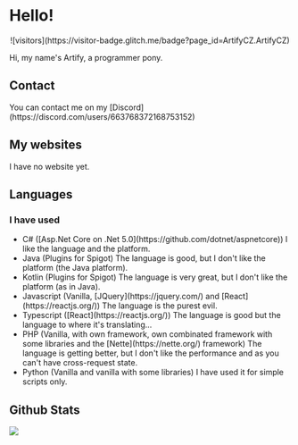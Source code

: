 <h1>
    Hello!
</h1>

<p align='center'>
    ![visitors](https://visitor-badge.glitch.me/badge?page_id=ArtifyCZ.ArtifyCZ)
</p>

<p>
    Hi, my name's Artify, a programmer pony.
</p>

<h2>
    Contact
</h2>

<p>
    You can contact me on my [Discord](https://discord.com/users/663768372168753152)
</p>

<h2>
    My websites
</h2>

<p>
    I have no website yet.
</p>

<h2>
    Languages
</h2>

<h3>
    I have used
</h3>
<ul>
    <li>
        C# ([Asp.Net Core on .Net 5.0](https://github.com/dotnet/aspnetcore))
        I like the language and the platform.
    </li>
    <li>
        Java (Plugins for Spigot)
        The language is good, but I don't like the platform (the Java platform).
    </li>
    <li>
        Kotlin (Plugins for Spigot)
        The language is very great, but I don't like the platform (as in Java).
    </li>
    <li>
        Javascript (Vanilla, [JQuery](https://jquery.com/) and [React](https://reactjs.org/))
        The language is the purest evil.
    </li>
    <li>
        Typescript ([React](https://reactjs.org/))
        The language is good but the language to where it's translating...
    </li>
    <li>
        PHP (Vanilla, with own framework, own combinated framework with some libraries and the [Nette](https://nette.org/) framework)
        The language is getting better, but I don't like the performance and as you can't have cross-request state.
    </li>
    <li>
        Python (Vanilla and vanilla with some libraries)
        I have used it for simple scripts only.
    </li>
</ul>

<h2>
    Github Stats
</h2>

<img src="https://metrics.lecoq.io/ArtifyCZ?template=classic&repositories.forks=true&isocalendar=1&languages=1&isocalendar.duration=half-year&languages.limit=8&languages.sections=most-used&languages.colors=github&languages.details=percentage&languages.threshold=0%25&languages.indepth=false&languages.categories=markup%2C%20programming&languages.recent.categories=markup%2C%20programming&languages.recent.load=300&languages.recent.days=14&config.timezone=Europe%2FPrague" />
